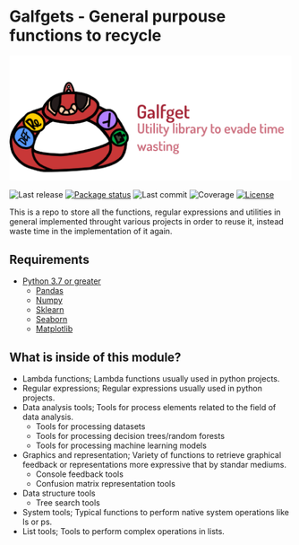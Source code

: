 # Galfgets - General purpouse functions to recycle

![A beautiful humpback whale with hat](resources/Galfget.png)

![Last release](https://img.shields.io/badge/Last%20release-SpiderSnake-ff065c)
[![Package status](https://img.shields.io/badge/Package%20status-up%20to%20date!-blue)](https://pypi.org/project/pandas/)
![Last commit](https://img.shields.io/github/last-commit/AlfonsoBarragan/Galfgets)
![Coverage](https://img.shields.io/badge/Coverage-100%25-39b272)
[![License](https://img.shields.io/badge/License-GNU-brightgreen)](https://github.com/AlfonsoBarragan/Galfgets/blob/main/LICENSE)

This is a repo to store all the functions, regular expressions and utilities in general implemented throught various projects in order to reuse it, instead waste time in the implementation of it again.

## Requirements
* [Python 3.7 or greater](https://www.python.org/)
    * [Pandas](https://pandas.pydata.org/)
    * [Numpy](https://numpy.org/)
    * [Sklearn](https://scikit-learn.org/stable/)
    * [Seaborn](https://seaborn.pydata.org/)
    * [Matplotlib](https://matplotlib.org/)

## What is inside of this module?
* Lambda functions; Lambda functions usually used in python projects.
* Regular expressions; Regular expressions usually used in python projects.
* Data analysis tools; Tools for process elements related to the field of data analysis.    
    * Tools for processing datasets
    * Tools for processing decision trees/random forests
    * Tools for processing machine learning models
* Graphics and representation; Variety of functions to retrieve graphical feedback or representations more expressive that by standar mediums.
    * Console feedback tools
    * Confusion matrix representation tools
* Data structure tools
    * Tree search tools
* System tools; Typical functions to perform native system operations like ls or ps. 
* List tools; Tools to perform complex operations in lists.
